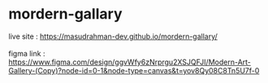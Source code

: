 # mordern-gallary
live site : https://masudrahman-dev.github.io/mordern-gallary/ </br> </br>
figma link : https://www.figma.com/design/ggvWfy6zNrprgu2XSJQFJI/Modern-Art-Gallery-(Copy)?node-id=0-1&node-type=canvas&t=yov8Qy08C8Tn5U7f-0
